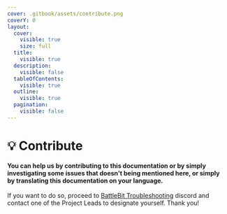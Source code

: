 ```yaml
---
cover: .gitbook/assets/contribute.png
coverY: 0
layout:
  cover:
    visible: true
    size: full
  title:
    visible: true
  description:
    visible: false
  tableOfContents:
    visible: true
  outline:
    visible: true
  pagination:
    visible: false
---
```


# 💡 Contribute

**You can help us by contributing to this documentation or by simply investigating some issues that doesn't being mentioned here, or simply by translating this documentation on your language.**\
\
If you want to do so, proceed to [BattleBit Troubleshooting](https://discord.gg/xVr6rdfpuk) discord and contact one of the Project Leads to designate yourself. Thank you!
